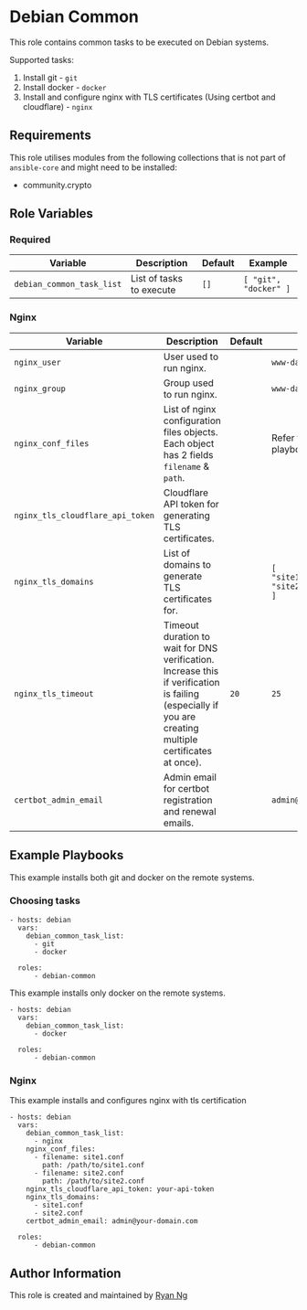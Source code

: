 <!-- @format -->

# Debian Common

This role contains common tasks to be executed on Debian systems.

Supported tasks:

1. Install git - `git`
1. Install docker - `docker`
1. Install and configure nginx with TLS certificates (Using certbot and cloudflare) - `nginx`

## Requirements

This role utilises modules from the following collections that is not part of `ansible-core` and might need to be installed:

- community.crypto

## Role Variables

### Required

| Variable                  | Description              | Default | Example               |
| ------------------------- | ------------------------ | ------- | --------------------- |
| `debian_common_task_list` | List of tasks to execute | `[]`    | `[ "git", "docker" ]` |

### Nginx

| Variable                         | Description                                                                                                                                             | Default | Example                                      |
| -------------------------------- | ------------------------------------------------------------------------------------------------------------------------------------------------------- | ------- | -------------------------------------------- |
| `nginx_user`                     | User used to run nginx.                                                                                                                                 |         | `www-data`                                   |
| `nginx_group`                    | Group used to run nginx.                                                                                                                                |         | `www-data`                                   |
| `nginx_conf_files`               | List of nginx configuration files objects. Each object has 2 fields `filename` & `path`.                                                                |         | Refer to the example playbooks below         |
| `nginx_tls_cloudflare_api_token` | Cloudflare API token for generating TLS certificates.                                                                                                   |         |                                              |
| `nginx_tls_domains`              | List of domains to generate TLS certificates for.                                                                                                       |         | `[ "site1.domain.com", "site2.domain.com" ]` |
| `nginx_tls_timeout`              | Timeout duration to wait for DNS verification. Increase this if verification is failing (especially if you are creating multiple certificates at once). | `20`    | `25`                                         |
| `certbot_admin_email`            | Admin email for certbot registration and renewal emails.                                                                                                |         | `admin@domain.com`                           |

## Example Playbooks

This example installs both git and docker on the remote systems.

### Choosing tasks

```
- hosts: debian
  vars:
    debian_common_task_list:
      - git
      - docker

  roles:
      - debian-common
```

This example installs only docker on the remote systems.

```
- hosts: debian
  vars:
    debian_common_task_list:
      - docker

  roles:
      - debian-common
```

### Nginx

This example installs and configures nginx with tls certification

```
- hosts: debian
  vars:
    debian_common_task_list:
      - nginx
    nginx_conf_files:
      - filename: site1.conf
        path: /path/to/site1.conf
      - filename: site2.conf
        path: /path/to/site2.conf
    nginx_tls_cloudflare_api_token: your-api-token
    nginx_tls_domains:
      - site1.conf
      - site2.conf
    certbot_admin_email: admin@your-domain.com

  roles:
      - debian-common
```

## Author Information

This role is created and maintained by [Ryan Ng](https://www.github.com/RyanNgWH)
